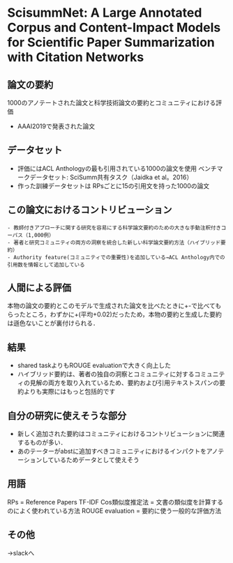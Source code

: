 # ScisummNet: A Large Annotated Corpus and Content-Impact Models for Scientific Paper Summarization with Citation Networks


## 論文の要約
1000のアノテートされた論文と科学技術論文の要約とコミュニティにおける評価
- AAAI2019で発表された論文

## データセット
- 評価にはACL Anthologyの最も引用されている1000の論文を使用
ベンチマークデータセット: SciSumm共有タスク（Jaidka et al。2016）
- 作った訓練データセットは
RPsごとに15の引用文を持った1000の論文

## この論文におけるコントリビューション
	- 教師付きアプローチに関する研究を容易にする科学論文要約のための大きな手動注釈付きコーパス（1,000例） 
	- 著者と研究コミュニティの両方の洞察を統合した新しい科学論文要約方法（ハイブリッド要約）
	- Authority feature(コミュニティでの重要性)を追加している→ACL Anthology内での引用数を情報として追加している

## 人間による評価
本物の論文の要約とこのモデルで生成された論文を比べたときに+-で比べてもらったところ，わずかに+(平均+0.02)だったため，本物の要約と生成した要約は遜色ないことが裏付けられる．


## 結果
- shared taskよりもROUGE evaluationで大きく向上した
- ハイブリッド要約は、著者の独自の洞察とコミュニティに対するコミュニティの見解の両方を取り入れているため、要約および引用テキストスパンの要約よりも実際にはもっと包括的です

## 自分の研究に使えそうな部分
- 新しく追加された要約はコミュニティにおけるコントリビューションに関連するものが多い．
- あのテーターがabstに追加すべきコミュニティにおけるインパクトをアノテーションしているためデータとして使えそう

## 用語
RPs = Reference Papers
TF-IDF Cos類似度推定法 = 文書の類似度を計算するのによく使われている方法
ROUGE evaluation = 要約に使う一般的な評価方法


## その他
→slackへ

